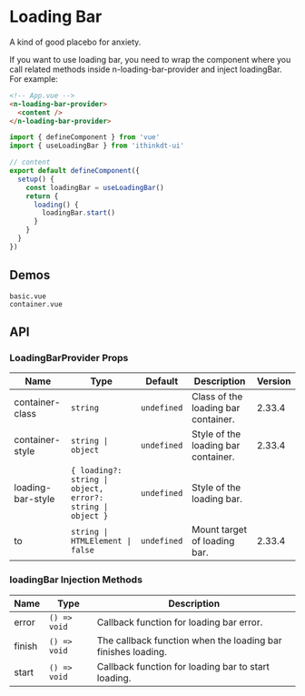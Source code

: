 # Loading Bar

A kind of good placebo for anxiety.

<n-space vertical size="large">
<n-alert title="Prerequisite" type="warning" :bordered="false">
  If you want to use loading bar, you need to wrap the component where you call related methods inside <n-text code>n-loading-bar-provider</n-text> and inject <n-text code>loadingBar</n-text>.
</n-alert>
For example:

```html
<!-- App.vue -->
<n-loading-bar-provider>
  <content />
</n-loading-bar-provider>
```

```js
import { defineComponent } from 'vue'
import { useLoadingBar } from 'ithinkdt-ui'

// content
export default defineComponent({
  setup() {
    const loadingBar = useLoadingBar()
    return {
      loading() {
        loadingBar.start()
      }
    }
  }
})
```

</n-space>

## Demos

```demo
basic.vue
container.vue
```

## API

### LoadingBarProvider Props

| Name | Type | Default | Description | Version |
| --- | --- | --- | --- | --- |
| container-class | `string` | `undefined` | Class of the loading bar container. | 2.33.4 |
| container-style | `string \| object` | `undefined` | Style of the loading bar container. | 2.33.4 |
| loading-bar-style | `{ loading?: string \| object, error?: string \| object }` | `undefined` | Style of the loading bar. |  |
| to | `string \| HTMLElement \| false` | `undefined` | Mount target of loading bar. | 2.33.4 |

### loadingBar Injection Methods

| Name | Type | Description |
| --- | --- | --- |
| error | `() => void` | Callback function for loading bar error. |
| finish | `() => void` | The callback function when the loading bar finishes loading. |
| start | `() => void` | Callback function for loading bar to start loading. |
